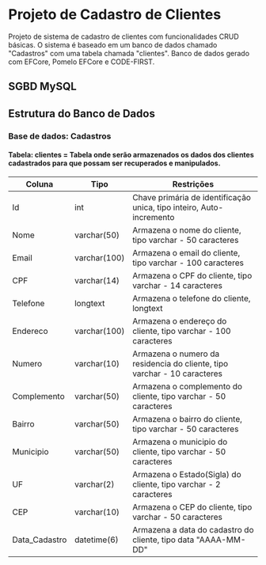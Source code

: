 # Projeto de Cadastro de Clientes

Projeto de sistema de cadastro de clientes com funcionalidades CRUD básicas. O sistema é baseado em um banco de dados chamado "Cadastros" com uma tabela chamada "clientes".
Banco de dados gerado com EFCore, Pomelo EFCore e CODE-FIRST.

## SGBD MySQL 
## Estrutura do Banco de Dados

### Base de dados: Cadastros

#### Tabela: clientes = Tabela onde serão armazenados os dados dos clientes cadastrados para que possam ser recuperados e manipulados.

| Coluna         | Tipo           | Restrições                       |
| -------------- | -------------- | -------------------------------- |
| Id             | int            | Chave primária de identificação unica, tipo inteiro, Auto-incremento|
| Nome           | varchar(50)    | Armazena o nome do cliente, tipo varchar - 50 caracteres|                         
| Email          | varchar(100)   | Armazena o email do cliente, tipo varchar - 100 caracteres|  
| CPF            | varchar(14)    | Armazena o CPF do cliente, tipo varchar - 14 caracteres|  
| Telefone       | longtext       | Armazena o telefone do cliente, longtext|  
| Endereco       | varchar(100)   | Armazena o endereço do cliente, tipo varchar - 100 caracteres|  
| Numero         | varchar(10)    | Armazena o numero da residencia do cliente, tipo varchar - 10 caracteres|  
| Complemento    | varchar(50)    | Armazena o complemento do cliente, tipo varchar - 50 caracteres|  
| Bairro         | varchar(50)    | Armazena o bairro do cliente, tipo varchar - 50 caracteres|  
| Municipio      | varchar(50)    | Armazena o municipio do cliente, tipo varchar - 50 caracteres|  
| UF             | varchar(2)     | Armazena o Estado(Sigla) do cliente, tipo varchar - 2 caracteres|  
| CEP            | varchar(10)    | Armazena o CEP do cliente, tipo varchar - 50 caracteres|  
| Data_Cadastro  | datetime(6)    | Armazena a data do cadastro do cliente, tipo data "AAAA-MM-DD"|  

